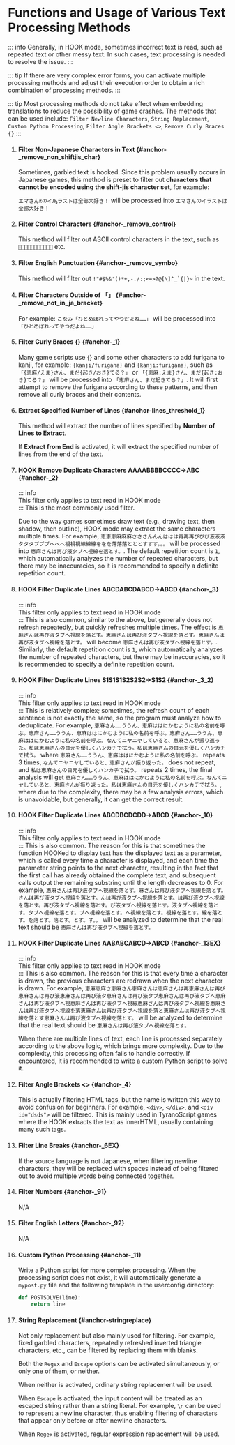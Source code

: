 # Functions and Usage of Various Text Processing Methods

::: info
Generally, in HOOK mode, sometimes incorrect text is read, such as repeated text or other messy text. In such cases, text processing is needed to resolve the issue.
:::

::: tip
If there are very complex error forms, you can activate multiple processing methods and adjust their execution order to obtain a rich combination of processing methods.
:::

::: tip
Most processing methods do not take effect when embedding translations to reduce the possibility of game crashes. The methods that can be used include: `Filter Newline Characters`, `String Replacement`,  `Custom Python Processing`, `Filter Angle Brackets <>`, `Remove Curly Braces {}`
:::

1. #### Filter Non-Japanese Characters in Text {#anchor-_remove_non_shiftjis_char}

    Sometimes, garbled text is hooked. Since this problem usually occurs in Japanese games, this method is preset to filter out **characters that cannot be encoded using the shift-jis character set**, for example:

    `エマさんԟのイԠラストは全部大好き！` will be processed into `エマさんのイラストは全部大好き！`

1. #### Filter Control Characters {#anchor-_remove_control}

    This method will filter out ASCII control characters in the text, such as `` etc.

1. #### Filter English Punctuation {#anchor-_remove_symbo}

    This method will filter out ```!"#$%&'()*+,-./:;<=>?@[\]^_`{|}~``` in the text.

1. #### Filter Characters Outside of 「」 {#anchor-_remove_not_in_ja_bracket}

    For example: `こなみ「ひとめぼれってやつだよね……」` will be processed into `「ひとめぼれってやつだよね……」`

1. #### Filter Curly Braces {} {#anchor-_1}

    Many game scripts use {} and some other characters to add furigana to kanji, for example: `{kanji/furigana}` and `{kanji:furigana}`, such as `「{恵麻/えま}さん、まだ{起き/おき}てる？」` or `「{恵麻:えま}さん、まだ{起き:おき}てる？」` will be processed into `「恵麻さん、まだ起きてる？」`. It will first attempt to remove the furigana according to these patterns, and then remove all curly braces and their contents.

1. #### Extract Specified Number of Lines {#anchor-lines_threshold_1}

    This method will extract the number of lines specified by **Number of Lines to Extract**.

    If **Extract from End** is activated, it will extract the specified number of lines from the end of the text.

1. #### HOOK Remove Duplicate Characters AAAABBBBCCCC->ABC {#anchor-_2}

    ::: info  
    This filter only applies to text read in HOOK mode  
    :::
    This is the most commonly used filter.

    Due to the way games sometimes draw text (e.g., drawing text, then shadow, then outline), HOOK mode may extract the same characters multiple times. For example, `恵恵恵麻麻麻さささんんんははは再再再びびび液液液タタタブブブへへへ視視視線線線ををを落落落とととすすす。。。` will be processed into `恵麻さんは再び液タブへ視線を落とす。`. The default repetition count is `1`, which automatically analyzes the number of repeated characters, but there may be inaccuracies, so it is recommended to specify a definite repetition count.

1. #### HOOK Filter Duplicate Lines ABCDABCDABCD->ABCD {#anchor-_3}

    ::: info  
    This filter only applies to text read in HOOK mode  
    :::
    This is also common, similar to the above, but generally does not refresh repeatedly, but quickly refreshes multiple times. The effect is `恵麻さんは再び液タブへ視線を落とす。恵麻さんは再び液タブへ視線を落とす。恵麻さんは再び液タブへ視線を落とす。` will become `恵麻さんは再び液タブへ視線を落とす。`. Similarly, the default repetition count is `1`, which automatically analyzes the number of repeated characters, but there may be inaccuracies, so it is recommended to specify a definite repetition count.

1. #### HOOK Filter Duplicate Lines S1S1S1S2S2S2->S1S2 {#anchor-_3_2}

    ::: info  
    This filter only applies to text read in HOOK mode  
    :::
    This is relatively complex; sometimes, the refresh count of each sentence is not exactly the same, so the program must analyze how to deduplicate. For example, `恵麻さん……ううん、恵麻ははにかむように私の名前を呼ぶ。恵麻さん……ううん、恵麻ははにかむように私の名前を呼ぶ。恵麻さん……ううん、恵麻ははにかむように私の名前を呼ぶ。なんてニヤニヤしていると、恵麻さんが振り返った。私は恵麻さんの目元を優しくハンカチで拭う。私は恵麻さんの目元を優しくハンカチで拭う。` where `恵麻さん……ううん、恵麻ははにかむように私の名前を呼ぶ。` repeats 3 times, `なんてニヤニヤしていると、恵麻さんが振り返った。` does not repeat, and `私は恵麻さんの目元を優しくハンカチで拭う。` repeats 2 times, the final analysis will get `恵麻さん……ううん、恵麻ははにかむように私の名前を呼ぶ。なんてニヤしていると、恵麻さんが振り返った。私は恵麻さんの目元を優しくハンカチで拭う。`, where due to the complexity, there may be a few analysis errors, which is unavoidable, but generally, it can get the correct result.

1. #### HOOK Filter Duplicate Lines ABCDBCDCDD->ABCD {#anchor-_10}

    ::: info  
    This filter only applies to text read in HOOK mode  
    :::
    This is also common. The reason for this is that sometimes the function HOOKed to display text has the displayed text as a parameter, which is called every time a character is displayed, and each time the parameter string points to the next character, resulting in the fact that the first call has already obtained the complete text, and subsequent calls output the remaining substring until the length decreases to 0. For example, `恵麻さんは再び液タブへ視線を落とす。麻さんは再び液タブへ視線を落とす。さんは再び液タブへ視線を落とす。んは再び液タブへ視線を落とす。は再び液タブへ視線を落とす。再び液タブへ視線を落とす。び液タブへ視線を落とす。液タブへ視線を落とす。タブへ視線を落とす。ブへ視線を落とす。へ視線を落とす。視線を落とす。線を落とす。を落とす。落とす。とす。す。。` will be analyzed to determine that the real text should be `恵麻さんは再び液タブへ視線を落とす。`

1. #### HOOK Filter Duplicate Lines AABABCABCD->ABCD {#anchor-_13EX}

    ::: info  
    This filter only applies to text read in HOOK mode  
    :::
    This is also common. The reason for this is that every time a character is drawn, the previous characters are redrawn when the next character is drawn. For example, `恵麻恵麻さ恵麻さん恵麻さんは恵麻さんは再恵麻さんは再び恵麻さんは再び液恵麻さんは再び液タ恵麻さんは再び液タブ恵麻さんは再び液タブへ恵麻さんは再び液タブへ視恵麻さんは再び液タブへ視線恵麻さんは再び液タブへ視線を恵麻さんは再び液タブへ視線を落恵麻さんは再び液タブへ視線を落と恵麻さんは再び液タブへ視線を落とす恵麻さんは再び液タブへ視線を落とす。` will be analyzed to determine that the real text should be `恵麻さんは再び液タブへ視線を落とす。`

    When there are multiple lines of text, each line is processed separately according to the above logic, which brings more complexity. Due to the complexity, this processing often fails to handle correctly. If encountered, it is recommended to write a custom Python script to solve it.

1. #### Filter Angle Brackets <> {#anchor-_4}

    This is actually filtering HTML tags, but the name is written this way to avoid confusion for beginners. For example, `<div>`, `</div>`, and `<div id="dsds">` will be filtered. This is mainly used in TyranoScript games where the HOOK extracts the text as innerHTML, usually containing many such tags.

1. #### Filter Line Breaks {#anchor-_6EX}

    If the source language is not Japanese, when filtering newline characters, they will be replaced with spaces instead of being filtered out to avoid multiple words being connected together.

1. #### Filter Numbers {#anchor-_91}

    N/A

1. #### Filter English Letters {#anchor-_92}

    N/A


1. #### Custom Python Processing {#anchor-_11}

    Write a Python script for more complex processing. When the processing script does not exist, it will automatically generate a `mypost.py` file and the following template in the userconfig directory:

    ```python
    def POSTSOLVE(line):
        return line
    ```

1. #### String Replacement {#anchor-stringreplace}

    Not only replacement but also mainly used for filtering. For example, fixed garbled characters, repeatedly refreshed inverted triangle characters, etc., can be filtered by replacing them with blanks.

    Both the `Regex` and `Escape` options can be activated simultaneously, or only one of them, or neither.

    When neither is activated, ordinary string replacement will be used.

    When `Escape` is activated, the input content will be treated as an escaped string rather than a string literal. For example, `\n` can be used to represent a newline character, thus enabling filtering of characters that appear only before or after newline characters.

    When `Regex` is activated, regular expression replacement will be used.